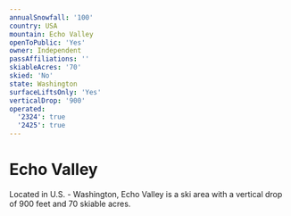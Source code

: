 ```yaml
---
annualSnowfall: '100'
country: USA
mountain: Echo Valley
openToPublic: 'Yes'
owner: Independent
passAffiliations: ''
skiableAcres: '70'
skied: 'No'
state: Washington
surfaceLiftsOnly: 'Yes'
verticalDrop: '900'
operated:
  '2324': true
  '2425': true
---
```



# Echo Valley

Located in U.S. - Washington, Echo Valley is a ski area with a vertical drop of 900 feet and 70 skiable acres.
